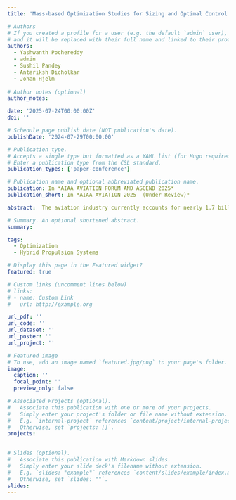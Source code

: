 ```yaml
---
title: 'Mass-based Optimization Studies for Sizing and Optimal Control of Hybrid Fuel Cell-Battery System for Commercial Airliners'

# Authors
# If you created a profile for a user (e.g. the default `admin` user), write the username (folder name) here
# and it will be replaced with their full name and linked to their profile.
authors:
  - Yashwanth Pochereddy
  - admin
  - Sushil Pandey
  - Antariksh Dicholkar
  - Johan Hjelm
  
# Author notes (optional)
author_notes:

date: '2025-07-24T00:00:00Z'
doi: ''

# Schedule page publish date (NOT publication's date).
publishDate: '2024-07-29T00:00:00'

# Publication type.
# Accepts a single type but formatted as a YAML list (for Hugo requirements).
# Enter a publication type from the CSL standard.
publication_types: ['paper-conference']

# Publication name and optional abbreviated publication name.
publication: In *AIAA AVIATION FORUM AND ASCEND 2025*
publication_short: In *AIAA AVIATION 2025  (Under Review)*

abstract:  The aviation industry currently accounts for nearly 1.7 billion tons of CO2 and non-CO2 emissions, which is projected to quadruple by the year 2050. In order to remediate these issues there exists an urgent need to decarbonize these sectors, for which batteries and fuel cell integrated systems are some alternative propulsion technologies currently being explored in the aviation sector. Integrating these systems however requires careful sizing and optimal control of the systems to minimize their mass, volume, or cost. In this study, a mass-based sizing and optimal control framework, using Dymos and OpenMDAO, was developed to size integrated fuel cell-battery systems for commercial airliners. It was used to optimize the mass of the powertrain system at provided constraints for the battery and fuel-cell systems, as well as operational power-profile requirements. An optimized split ratio for an integrated powertrain was also determined to define how to split the power between the fuel cell and the battery to meet the continuous power requirement profile. As a part of the study, optimization studies were performed for propulsion power time series of different short-, medium-, and long-haul airliners at multiple operating ranges with different gravimetric efficiencies of the hydrogen storage tank, specific powers of the fuel cell stack, and energy densities of the battery system. The study then presents a comparative analysis of the optimization results and discusses the suitability of the integrated powertrain system for different aircraft types and ranges in terms of take-off mass and retained passenger capacity. Initial results show that at lower operational range beyond 2 kW/kg of fuel cell stack specific power, the split ratios decrease with an increase in battery energy density. For the operational range of 900 NM, the split ratios decrease strongly with increase in battery energy density compared to lower operational range of 300 NM.

# Summary. An optional shortened abstract.
summary:

tags:
  - Optimization
  - Hybrid Propulsion Systems

# Display this page in the Featured widget?
featured: true

# Custom links (uncomment lines below)
# links:
# - name: Custom Link
#   url: http://example.org

url_pdf: ''
url_code: ''
url_dataset: ''
url_poster: ''
url_project: ''

# Featured image
# To use, add an image named `featured.jpg/png` to your page's folder.
image:
  caption: ''
  focal_point: ''
  preview_only: false

# Associated Projects (optional).
#   Associate this publication with one or more of your projects.
#   Simply enter your project's folder or file name without extension.
#   E.g. `internal-project` references `content/project/internal-project/index.md`.
#   Otherwise, set `projects: []`.
projects:
  

# Slides (optional).
#   Associate this publication with Markdown slides.
#   Simply enter your slide deck's filename without extension.
#   E.g. `slides: "example"` references `content/slides/example/index.md`.
#   Otherwise, set `slides: ""`.
slides: 
---
```

